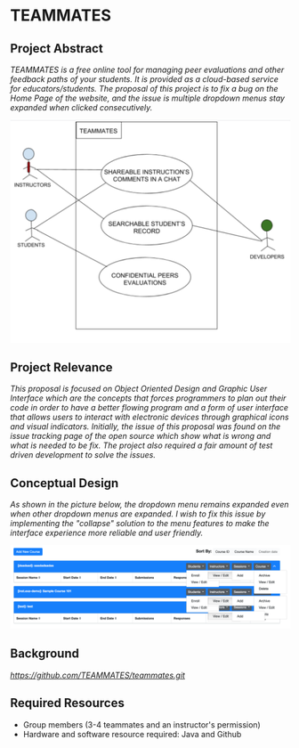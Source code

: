 # TEAMMATES

## Project Abstract
_TEAMMATES is a free online tool for managing peer evaluations and other feedback paths of your students. It is provided as a cloud-based service for educators/students. The proposal of this project is to fix a bug on the Home Page of the website, and the issue is multiple dropdown menus stay expanded when clicked consecutively._

![Use Case Image](TEAMMATES-UML.png)

## Project Relevance
_This proposal is focused on Object Oriented Design and Graphic User Interface which are the concepts that forces programmers to plan out their code in order to have a better flowing program and a form of user interface that allows users to interact with electronic devices through graphical icons and visual indicators. Initially, the issue of this proposal was found on the issue tracking page of the open source which show what is wrong and what is needed to be fix. The project also required a fair amount of test driven development to solve the issues._

## Conceptual Design
_As shown in the picture below, the dropdown menu remains expanded even when other dropdown menus are expanded. I wish to fix this issue by implementing the "collapse" solution to the menu features to make the interface experience more reliable and user friendly._

![Use Case Image](TEAMMATES.png)

## Background
_https://github.com/TEAMMATES/teammates.git_

## Required Resources
- Group members (3-4 teammates and an instructor's permission)
- Hardware and software resource required: Java and Github
